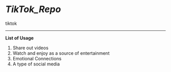 # *TikTok_Repo*
tiktok

---------------------------------------------

**List of Usage**

1. Share out videos
2. Watch and enjoy as a source of entertainment
3. Emotional Connections
4. A type of social media
